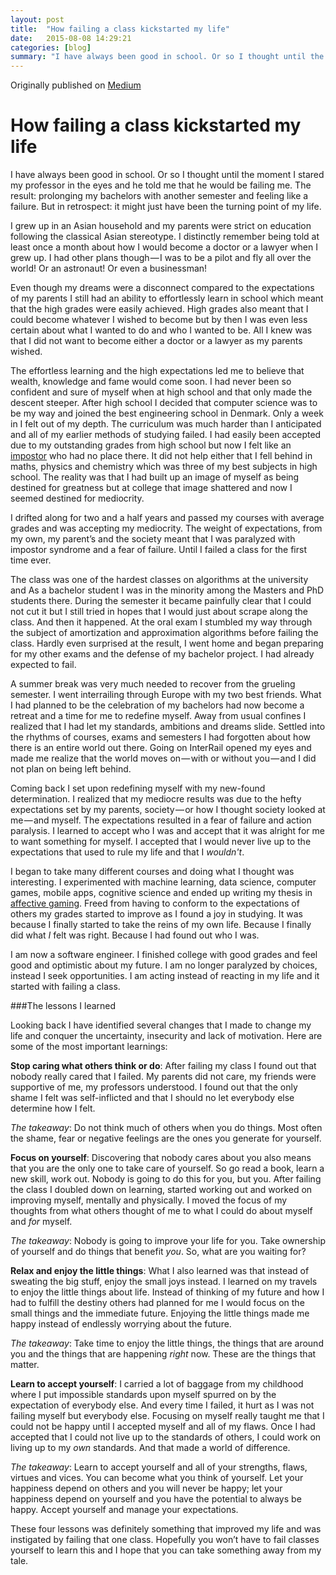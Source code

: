 ```yaml
---
layout: post
title:  "How failing a class kickstarted my life"
date:   2015-08-08 14:29:21
categories: [blog]
summary: "I have always been good in school. Or so I thought until the moment I stared my professor in the eyes and he told me that he would be failing me. The result: prolonging my bachelors with another semester and feeling like a failure. But in retrospect: it might just have been the turning point of my life."
---
```

Originally published on [Medium](https://medium.com/@dunguyen/how-failing-a-class-kickstarted-my-life-466c06b57dce)

# How failing a class kickstarted my life
I have always been good in school. Or so I thought until the moment I stared my professor in the eyes and he told me that he would be failing me. The result: prolonging my bachelors with another semester and feeling like a failure. But in retrospect: it might just have been the turning point of my life.


I grew up in an Asian household and my parents were strict on education following the classical Asian stereotype. I distinctly remember being told at least once a month about how I would become a doctor or a lawyer when I grew up. I had other plans though — I was to be a pilot and fly all over the world! Or an astronaut! Or even a businessman!

Even though my dreams were a disconnect compared to the expectations of my parents I still had an ability to effortlessly learn in school which meant that the high grades were easily achieved. High grades also meant that I could become whatever I wished to become but by then I was even less certain about what I wanted to do and who I wanted to be. All I knew was that I did not want to become either a doctor or a lawyer as my parents wished.


The effortless learning and the high expectations led me to believe that wealth, knowledge and fame would come soon. I had never been so confident and sure of myself when at high school and that only made the descent steeper. After high school I decided that computer science was to be my way and joined the best engineering school in Denmark. Only a week in I felt out of my depth. The curriculum was much harder than I anticipated and all of my earlier methods of studying failed. I had easily been accepted due to my outstanding grades from high school but now I felt like an [impostor](https://en.wikipedia.org/wiki/Impostor_syndrome) who had no place there. It did not help either that I fell behind in maths, physics and chemistry which was three of my best subjects in high school. The reality was that I had built up an image of myself as being destined for greatness but at college that image shattered and now I seemed destined for mediocrity.

I drifted along for two and a half years and passed my courses with average grades and was accepting my mediocrity. The weight of expectations, from my own, my parent’s and the society meant that I was paralyzed with impostor syndrome and a fear of failure. Until I failed a class for the first time ever.

The class was one of the hardest classes on algorithms at the university and As a bachelor student I was in the minority among the Masters and PhD students there. During the semester it became painfully clear that I could not cut it but I still tried in hopes that I would just about scrape along the class. And then it happened. At the oral exam I stumbled my way through the subject of amortization and approximation algorithms before failing the class. Hardly even surprised at the result, I went home and began preparing for my other exams and the defense of my bachelor project. I had already expected to fail.


A summer break was very much needed to recover from the grueling semester. I went interrailing through Europe with my two best friends. What I had planned to be the celebration of my bachelors had now become a retreat and a time for me to redefine myself. Away from usual confines I realized that I had let my standards, ambitions and dreams slide. Settled into the rhythms of courses, exams and semesters I had forgotten about how there is an entire world out there. Going on InterRail opened my eyes and made me realize that the world moves on — with or without you — and I did not plan on being left behind.

Coming back I set upon redefining myself with my new-found determination. I realized that my mediocre results was due to the hefty expectations set by my parents, society — or how I thought society looked at me — and myself. The expectations resulted in a fear of failure and action paralysis. I learned to accept who I was and accept that it was alright for me to want something for myself. I accepted that I would never live up to the expectations that used to rule my life and that I *wouldn't*.

I began to take many different courses and doing what I thought was interesting. I experimented with machine learning, data science, computer games, mobile apps, cognitive science and ended up writing my thesis in [affective gaming](http://academia.edu/6262472/Improving_game_experience_using_dynamic_difficulty_adjustment_based_on_physiological_signals). Freed from having to conform to the expectations of others my grades started to improve as I found a joy in studying. It was because I finally started to take the reins of my own life. Because I finally did what *I* felt was right. Because I had found out who I was.

I am now a software engineer. I finished college with good grades and feel good and optimistic about my future. I am no longer paralyzed by choices, instead I seek opportunities. I am acting instead of reacting in my life and it started with failing a class.

###The lessons I learned

Looking back I have identified several changes that I made to change my life and conquer the uncertainty, insecurity and lack of motivation. Here are some of the most important learnings:

**Stop caring what others think or do**: After failing my class I found out that nobody really cared that I failed. My parents did not care, my friends were supportive of me, my professors understood. I found out that the only shame I felt was self-inflicted and that I should no let everybody else determine how I felt.

*The takeaway*: Do not think much of others when you do things. Most often the shame, fear or negative feelings are the ones you generate for yourself.

**Focus on yourself**: Discovering that nobody cares about you also means that you are the only one to take care of yourself. So go read a book, learn a new skill, work out. Nobody is going to do this for you, but you. After failing the class I doubled down on learning, started working out and worked on improving myself, mentally and physically. I moved the focus of my thoughts from what others thought of me to what I could do about myself and *for* myself.

*The takeaway*: Nobody is going to improve your life for you. Take ownership of yourself and do things that benefit *you*. So, what are you waiting for?

**Relax and enjoy the little things**: What I also learned was that instead of sweating the big stuff, enjoy the small joys instead. I learned on my travels to enjoy the little things about life. Instead of thinking of my future and how I had to fulfill the destiny others had planned for me I would focus on the small things and the immediate future. Enjoying the little things made me happy instead of endlessly worrying about the future.

*The takeaway*: Take time to enjoy the little things, the things that are around you and the things that are happening *right* now. These are the things that matter.

**Learn to accept yourself**: I carried a lot of baggage from my childhood where I put impossible standards upon myself spurred on by the expectation of everybody else. And every time I failed, it hurt as I was not failing myself but everybody else. Focusing on myself really taught me that I could not be happy until I accepted myself and all of my flaws. Once I had accepted that I could not live up to the standards of others, I could work on living up to my *own* standards. And that made a world of difference.

*The takeaway*: Learn to accept yourself and all of your strengths, flaws, virtues and vices. You can become what you think of yourself. Let your happiness depend on others and you will never be happy; let your happiness depend on yourself and you have the potential to always be happy. Accept yourself and manage your expectations.



These four lessons was definitely something that improved my life and was instigated by failing that one class. Hopefully you won’t have to fail classes yourself to learn this and I hope that you can take something away from my tale.
